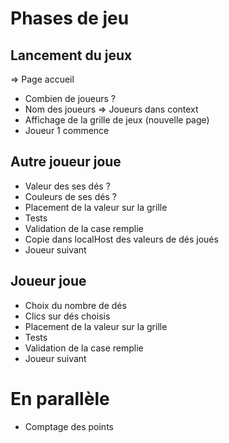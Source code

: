 # Phases de jeu

## Lancement du jeux
=> Page accueil
- Combien de joueurs ?
- Nom des joueurs
=> Joueurs dans context
- Affichage de la grille de jeux (nouvelle page)
- Joueur 1 commence

## Autre joueur joue
- Valeur des ses dés ?
- Couleurs de ses dés ?
- Placement de la valeur sur la grille
- Tests
- Validation de la case remplie
- Copie dans localHost des valeurs de dés joués
- Joueur suivant

## Joueur joue
- Choix du nombre de dés
- Clics sur dés choisis
- Placement de la valeur sur la grille
- Tests
- Validation de la case remplie
- Joueur suivant

# En parallèle
- Comptage des points